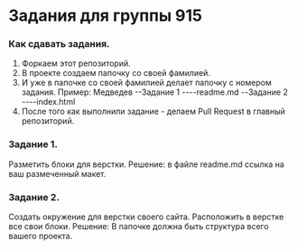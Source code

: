 # Задания для группы 915

### Как сдавать задания.
1. Форкаем этот репозиторий.
2. В проекте создаем папочку со своей фамилией.
3. И уже в папочке со своей фамилией делает папочку с номером задания. Пример:
Медведев
--Задание 1
----readme.md
--Задание 2
----index.html
4. После того как выполнили задание - делаем Pull Request в главный репозиторий.

### Задание 1.
Разметить блоки для верстки.
Решение: в файле readme.md ссылка на ваш размеченный макет.

### Задание 2.
Создать окружение для верстки своего сайта. Расположить в верстке все свои блоки.
Решение: В папочке должна быть структура всего вашего проекта.

